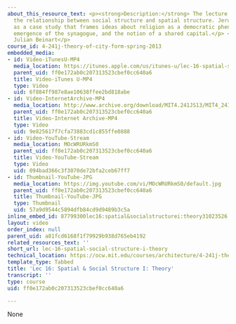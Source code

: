 ```yaml
---
about_this_resource_text: <p><strong>Description:</strong> The lecture starts with
  the relationship between social structure and spatial structure. Jerusalem is taken
  as a case study that frames ideas about religion as a democratic phenomenon, the
  emergence of the synagogue, and the notion of a shared capital.</p> <p><strong>Instructor:</strong>
  Julian Beinart</p>
course_id: 4-241j-theory-of-city-form-spring-2013
embedded_media:
- id: Video-iTunesU-MP4
  media_location: https://itunes.apple.com/us/itunes-u/lec-16-spatial-social-structure/id726270813?i=169193209
  parent_uid: ff0e172ab0c207313523cbef0cc640a6
  title: Video-iTunes U-MP4
  type: Video
  uid: 6f884ff987e8ae10638ffee2bd818abe
- id: Video-InternetArchive-MP4
  media_location: http://www.archive.org/download/MIT4.241JS13/MIT4_241JS13_lec16_300k.mp4
  parent_uid: ff0e172ab0c207313523cbef0cc640a6
  title: Video-Internet Archive-MP4
  type: Video
  uid: 9e825617f7cfa73883cd1c855ffe0888
- id: Video-YouTube-Stream
  media_location: MOcWRURkmS0
  parent_uid: ff0e172ab0c207313523cbef0cc640a6
  title: Video-YouTube-Stream
  type: Video
  uid: 094bad366c3f3070de72bfa2ceb67ff7
- id: Thumbnail-YouTube-JPG
  media_location: https://img.youtube.com/vi/MOcWRURkmS0/default.jpg
  parent_uid: ff0e172ab0c207313523cbef0cc640a6
  title: Thumbnail-YouTube-JPG
  type: Thumbnail
  uid: 57a9d9544c5894dfb84cd9d9489b3c5a
inline_embed_id: 87799300lec16:spatial&socialstructurei:theory31023526
layout: video
order_index: null
parent_uid: a81fcd6168f1f79929b938d765eb4192
related_resources_text: ''
short_url: lec-16-spatial-social-structure-i-theory
technical_location: https://ocw.mit.edu/courses/architecture/4-241j-theory-of-city-form-spring-2013/video-lectures/lec-16-spatial-social-structure-i-theory
template_type: Tabbed
title: 'Lec 16: Spatial & Social Structure I: Theory'
transcript: ''
type: course
uid: ff0e172ab0c207313523cbef0cc640a6

---
```

None